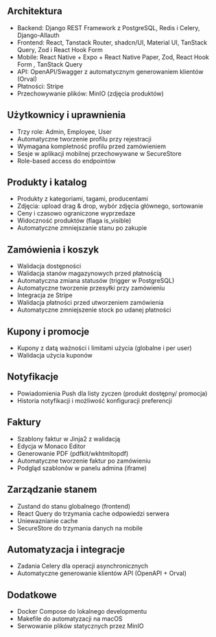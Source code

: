 ## Architektura
- Backend: Django REST Framework z PostgreSQL, Redis i Celery, Django-Allauth
- Frontend: React, Tanstack Router, shadcn/UI, Material UI, TanStack Query, Zod i React Hook Form  
- Mobile: React Native + Expo + React Native Paper, Zod, React Hook Form , TanStack Query
- API: OpenAPI/Swagger z automatycznym generowaniem klientów (Orval)  
- Płatności: Stripe
- Przechowywanie plików: MinIO (zdjęcia produktów)  

## Użytkownicy i uprawnienia
- Trzy role: Admin, Employee, User  
- Automatyczne tworzenie profilu przy rejestracji  
- Wymagana kompletność profilu przed zamówieniem  
- Sesje w aplikacji mobilnej przechowywane w SecureStore  
- Role-based access do endpointów  

## Produkty i katalog
- Produkty z kategoriami, tagami, producentami  
- Zdjęcia: upload drag & drop, wybór zdjęcia głównego, sortowanie
- Ceny i czasowo ograniczone wyprzedaze
- Widoczność produktów (flaga is_visible)  
- Automatyczne zmniejszanie stanu po zakupie  

## Zamówienia i koszyk
- Walidacja dostępności  
- Walidacja stanów magazynowych przed płatnością  
- Automatyczna zmiana statusów (trigger w PostgreSQL)  
- Automatyczne tworzenie przesyłki przy zamówieniu  
- Integracja ze Stripe
- Walidacja płatności przed utworzeniem zamówienia  
- Automatyczne zmniejszenie stock po udanej płatności  

## Kupony i promocje
- Kupony z datą ważności i limitami użycia (globalne i per user)  
- Walidacja użycia kuponów  

## Notyfikacje
- Powiadomienia Push dla listy zyczen (produkt dostępny/ promocja)  
- Historia notyfikacji i możliwość konfiguracji preferencji  

## Faktury
- Szablony faktur w Jinja2 z walidacją 
- Edycja w Monaco Editor  
- Generowanie PDF (pdfkit/wkhtmltopdf)  
- Automatyczne tworzenie faktur po zamówieniu  
- Podgląd szablonów w panelu admina (iframe)  

## Zarządzanie stanem
- Zustand do stanu globalnego (frontend)  
- React Query do trzymania cache odpowiedzi serwera
- Uniewaznianie cache
- SecureStore do trzymania danych na mobile  

## Automatyzacja i integracje
- Zadania Celery dla operacji asynchronicznych  
- Automatyczne generowanie klientów API (OpenAPI + Orval)  

## Dodatkowe
- Docker Compose do lokalnego developmentu  
- Makefile do automatyzacji na macOS  
- Serwowanie plików statycznych przez MinIO  

